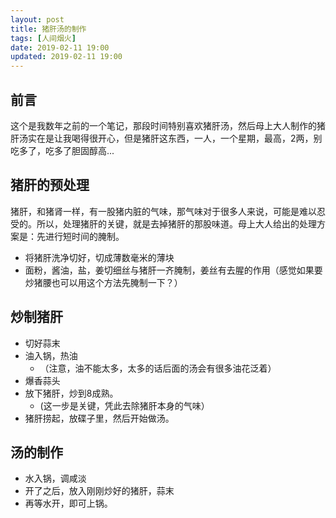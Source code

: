 ```yaml
---
layout: post
title: 猪肝汤的制作
tags: [人间烟火]
date: 2019-02-11 19:00
updated: 2019-02-11 19:00
---
```

## 前言
这个是我数年之前的一个笔记，那段时间特别喜欢猪肝汤，然后母上大人制作的猪肝汤实在是让我喝得很开心，但是猪肝这东西，一人，一个星期，最高，2两，别吃多了，吃多了胆固醇高... 

## 猪肝的预处理
猪肝，和猪肾一样，有一股猪内脏的气味，那气味对于很多人来说，可能是难以忍受的。所以，处理猪肝的关键，就是去掉猪肝的那股味道。母上大人给出的处理方案是：先进行短时间的腌制。

 - 将猪肝洗净切好，切成薄数毫米的薄块 
 - 面粉，酱油，盐，姜切细丝与猪肝一齐腌制，姜丝有去腥的作用（感觉如果要炒猪腰也可以用这个方法先腌制一下？）

## 炒制猪肝
 - 切好蒜末
 - 油入锅，热油
     - （注意，油不能太多，太多的话后面的汤会有很多油花泛着）
 - 爆香蒜头
 - 放下猪肝，炒到8成熟。
     - (这一步是关键，凭此去除猪肝本身的气味）
 - 猪肝捞起，放碟子里，然后开始做汤。

## 汤的制作
 - 水入锅，调咸淡
 - 开了之后，放入刚刚炒好的猪肝，蒜末
 - 再等水开，即可上锅。 
 
 
